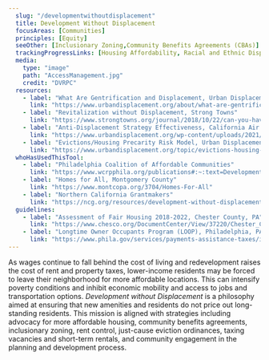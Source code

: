 ```yaml
---
  slug: "/developmentwithoutdisplacement"
  title: Development Without Displacement 
  focusAreas: [Communities]
  principles: [Equity]
  seeOther: [Inclusionary Zoning,Community Benefits Agreements (CBAs)]
  trackingProgressLinks: [Housing Affordability, Racial and Ethnic Disparities, Income Disparities]
  media: 
    type: "image"
    path: "AccessManagement.jpg"
    credit: "DVRPC"
  resources: 
    - label: "What Are Gentrification and Displacement, Urban Displacement Project"
      link: "https://www.urbandisplacement.org/about/what-are-gentrification-and-displacement/"
    - label: "Revitalization without Displacement, Strong Towns"
      link: "https://www.strongtowns.org/journal/2018/10/22/can-you-have-revitalization-without-gentrification-derek-avery-thinks-so"
    - label: "Anti-Displacement Strategy Effectiveness, California Air Resources Board"
      link: "https://www.urbandisplacement.org/wp-content/uploads/2021/08/19RD018-Anti-Displacement-Strategy-Effectiveness.pdf"
    - label: "Evictions/Housing Precarity Risk Model, Urban Displacement Project"
      link: "https://www.urbandisplacement.org/topic/evictions-housing-precarity-risk-model/"
  whoHasUsedThisTool: 
    - label: "Philadelphia Coalition of Affordable Communities"
      link: "https://www.wcrpphila.org/publications#:~:text=Development%20Without%20Displacement%3A%20Keeping%20Communities%20Strong&text=While%20Philadelphia%20becomes%20a%20more,cost%20of%20living%20to%20rise"
    - label: "Homes for All, Montgomery County"
      link: "https://www.montcopa.org/3704/Homes-For-All"
    - label: "Northern California Grantmakers"
      link: "https://ncg.org/resources/development-without-displacement-resisting-gentrification-bay-area"
  guidelines: 
    - label: "Assessment of Fair Housing 2018-2022, Chester County, PA"
      link: "https://www.chesco.org/DocumentCenter/View/37220/Chester_County_AFH_FINAL?bidId="
    - label: "Longtime Owner Occupants Program (LOOP), Philadelphia, PA (2019)"
      link: "https://www.phila.gov/services/payments-assistance-taxes/income-based-assistance-programs/longtime-owner-occupants-program/"
---
```


As wages continue to fall behind the cost of living and redevelopment raises the cost of rent and property taxes, lower-income residents may be forced to leave their neighborhood for more affordable locations. This can intensify poverty conditions and inhibit economic mobility and access to jobs and transportation options. _Development without Displacement_ is a philosophy aimed at ensuring that new amenities and residents do not price out long-standing residents. This mission is aligned with strategies including advocacy for more affordable housing, community benefits agreements, inclusionary zoning, rent control, just-cause eviction ordinances, taxing vacancies and short-term rentals, and community engagement in the planning and development process.
